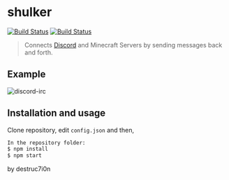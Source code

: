 # shulker

[![Build Status](https://david-dm.org/destruc7i0n/shulker.svg)](https://david-dm.org/destruc7i0n/shulker)
[![Build Status](https://travis-ci.org/destruc7i0n/shulker.svg?branch=master)](https://travis-ci.org/destruc7i0n/shulker)

> Connects [Discord](https://discordapp.com/) and Minecraft Servers by sending messages back and forth.

## Example
![discord-irc](http://i.giphy.com/6yj4FRw3XZt6M.gif)

## Installation and usage
Clone repository, edit ```config.json``` and then,
```bash
In the repository folder:
$ npm install
$ npm start
```

by destruc7i0n
